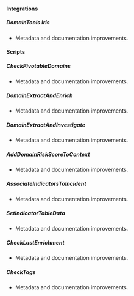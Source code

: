 
#### Integrations

##### DomainTools Iris

- Metadata and documentation improvements.

#### Scripts

##### CheckPivotableDomains

- Metadata and documentation improvements.
##### DomainExtractAndEnrich

- Metadata and documentation improvements.
##### DomainExtractAndInvestigate

- Metadata and documentation improvements.
##### AddDomainRiskScoreToContext

- Metadata and documentation improvements.
##### AssociateIndicatorsToIncident

- Metadata and documentation improvements.
##### SetIndicatorTableData

- Metadata and documentation improvements.
##### CheckLastEnrichment

- Metadata and documentation improvements.
##### CheckTags

- Metadata and documentation improvements.
